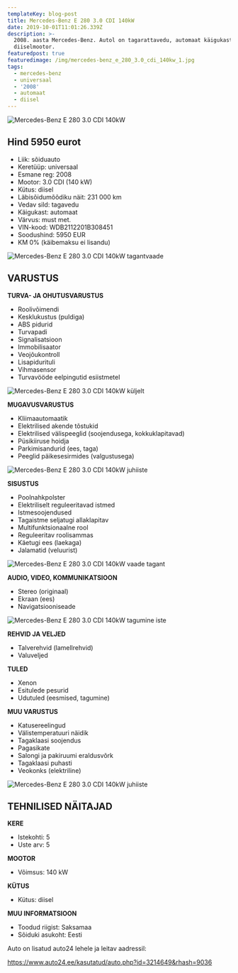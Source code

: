 ```yaml
---
templateKey: blog-post
title: Mercedes-Benz E 280 3.0 CDI 140kW
date: 2019-10-01T11:01:26.339Z
description: >-
  2008. aasta Mercedes-Benz. Autol on tagarattavedu, automaat käigukast ja
  diiselmootor.
featuredpost: true
featuredimage: /img/mercedes-benz_e_280_3.0_cdi_140kw_1.jpg
tags:
  - mercedes-benz
  - universaal
  - '2008'
  - automaat
  - diisel
---
```

![Mercedes-Benz E 280 3.0 CDI 140kW](/img/mercedes-benz_e_280_3.0_cdi_140kw_1.jpg "Mercedes-Benz E 280 3.0 CDI 140kW")

## Hind 5950 eurot

* Liik:	sõiduauto
* Keretüüp:	universaal
* Esmane reg:	2008
* Mootor:	3.0 CDI (140 kW)
* Kütus:	diisel
* Läbisõidumõõdiku näit:	231 000 km
* Vedav sild:	tagavedu
* Käigukast:	automaat
* Värvus:	must met.
* VIN-kood:	WDB2112201B308451
* Soodushind:	5950 EUR
* KM 0% (käibemaksu ei lisandu)

![Mercedes-Benz E 280 3.0 CDI 140kW tagantvaade](/img/mercedes-benz_e_280_3.0_cdi_140kw_2.jpg "Mercedes-Benz E 280 3.0 CDI 140kW tagantvaade")

## VARUSTUS

**TURVA- JA OHUTUSVARUSTUS**

* Roolivõimendi
* Kesklukustus (puldiga)
* ABS pidurid
* Turvapadi
* Signalisatsioon
* Immobilisaator
* Veojõukontroll
* Lisapidurituli
* Vihmasensor
* Turvavööde eelpingutid esiistmetel

![Mercedes-Benz E 280 3.0 CDI 140kW küljelt](/img/mercedes-benz_e_280_3.0_cdi_140kw_3.jpg "Mercedes-Benz E 280 3.0 CDI 140kW küljelt")

**MUGAVUSVARUSTUS**

* Kliimaautomaatik
* Elektrilised akende tõstukid
* Elektrilised välispeeglid (soojendusega, kokkuklapitavad)
* Püsikiiruse hoidja
* Parkimisandurid (ees, taga)
* Peeglid päikesesirmides (valgustusega)

![Mercedes-Benz E 280 3.0 CDI 140kW juhiiste](/img/mercedes-benz_e_280_3.0_cdi_140kw_7.jpg "Mercedes-Benz E 280 3.0 CDI 140kW juhiiste")

**SISUSTUS**

* Poolnahkpolster
* Elektriliselt reguleeritavad istmed
* Istmesoojendused
* Tagaistme seljatugi allaklapitav
* Multifunktsionaalne rool
* Reguleeritav roolisammas
* Käetugi ees (laekaga)
* Jalamatid (veluurist)

![Mercedes-Benz E 280 3.0 CDI 140kW vaade tagant](/img/mercedes-benz_e_280_3.0_cdi_140kw_6.jpg "Mercedes-Benz E 280 3.0 CDI 140kW vaade tagant")

**AUDIO, VIDEO, KOMMUNIKATSIOON**

* Stereo (originaal)
* Ekraan (ees)
* Navigatsiooniseade

![Mercedes-Benz E 280 3.0 CDI 140kW tagumine iste](/img/mercedes-benz_e_280_3.0_cdi_140kw_5.jpg "Mercedes-Benz E 280 3.0 CDI 140kW tagumine iste")

**REHVID JA VELJED**

* Talverehvid (lamellrehvid)
* Valuveljed

**TULED**

* Xenon
* Esitulede pesurid
* Udutuled (eesmised, tagumine)

**MUU VARUSTUS**

* Katusereelingud
* Välistemperatuuri näidik
* Tagaklaasi soojendus
* Pagasikate
* Salongi ja pakiruumi eraldusvõrk
* Tagaklaasi puhasti
* Veokonks (elektriline)

![Mercedes-Benz E 280 3.0 CDI 140kW juhiiste](/img/mercedes-benz_e_280_3.0_cdi_140kw_4.jpg "Mercedes-Benz E 280 3.0 CDI 140kW juhiiste")

## TEHNILISED NÄITAJAD

**KERE**

* Istekohti:	5
* Uste arv:	5

**MOOTOR**

* Võimsus:	140 kW

**KÜTUS**

* Kütus:	diisel

**MUU INFORMATSIOON**

* Toodud riigist: Saksamaa
* Sõiduki asukoht: Eesti

Auto on lisatud auto24 lehele ja leitav aadressil:

<https://www.auto24.ee/kasutatud/auto.php?id=3214649&rhash=9036>
